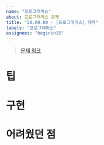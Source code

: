 ```yaml
---
name: "프로그래머스"
about: 프로그래머스 문제
title: "20.00.00 - [프로그래머스] 제목"
labels: "프로그래머스"
assignees: "beginin15"
---
```


> [문제 링크]()
# 팁
# 구현
# 어려웠던 점
